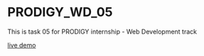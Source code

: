 # PRODIGY_WD_05

This is task 05 for PRODIGY internship - Web Development track

[live demo](https://app.netlify.com/sites/weather-app-tohamy/overview)
